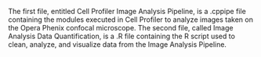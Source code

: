 The first file, entitled Cell Profiler Image Analysis Pipeline, is a .cppipe file containing the modules executed in Cell Profiler to 
analyze images taken on the Opera Phenix confocal microscope. The second file, called Image Analysis Data Quantification, is a .R file containing
the R script used to clean, analyze, and visualize data from the Image Analysis Pipeline.
